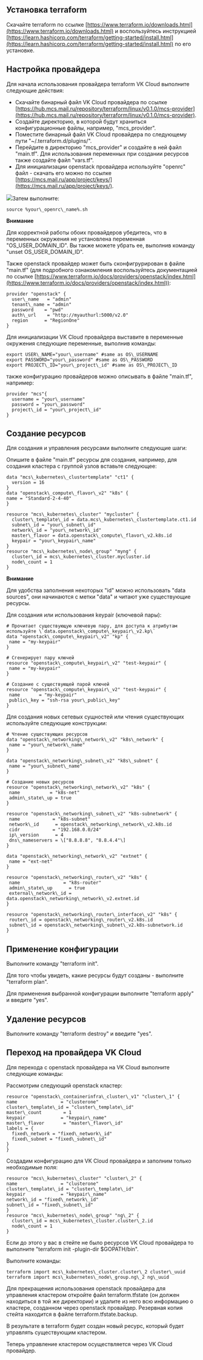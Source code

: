 ## Установка terraform

Скачайте terraform по ссылке [https://www.terraform.io/downloads.html](https://www.terraform.io/downloads.html) и воспользуйтесь инструкцией [https://learn.hashicorp.com/terraform/getting-started/install.html](https://learn.hashicorp.com/terraform/getting-started/install.html) по его установке.

## Настройка провайдера

Для начала использования провайдера terraform VK Cloud выполните следующие действия:

- Скачайте бинарный файл VK Cloud провайдера по ссылке [https://hub.mcs.mail.ru/repository/terraform/linux/v0.1.0/mcs-provider](https://hub.mcs.mail.ru/repository/terraform/linux/v0.1.0/mcs-provider).
- Создайте директорию, в которой будут храниться конфигурационные файлы, например, "mcs_provider".
- Поместите бинарный файл VK Cloud провайдера по следующему пути "~/.terraform.d/plugins/".
- Перейдите в директорию "mcs_provider" и создайте в ней файл "main.tf". Для использования переменных при создании ресурсов также создайте файл "vars.tf".
- Для инициализации openstack провайдера используйте "openrc" файл - скачать его можно по ссылке [https://mcs.mail.ru/app/project/keys/](https://mcs.mail.ru/app/project/keys/).

![](./assets/1601594594299-1601594594299.png)Затем выполните:

```
source %your\_openrc\_name%.sh
```

**Внимание**

Для корректной работы обоих провайдеров убедитесь, что в переменных окружения не установлена переменная "OS_USER_DOMAIN_ID". Вы также можете убрать ее, выполнив команду "unset OS_USER_DOMAIN_ID".

Также openstack провайдер может быть сконфигрурирован в файле "main.tf" (для подробного ознакомления воспользуйтесь документацией по ссылке [https://www.terraform.io/docs/providers/openstack/index.html](https://www.terraform.io/docs/providers/openstack/index.html)):

```
provider "openstack" {
  user\_name   = "admin"
  tenant\_name = "admin"
  password    = "pwd"
  auth\_url    = "http://myauthurl:5000/v2.0"
  region      = "RegionOne"
}
```

Для инициализации VK Cloud провайдера выставите в переменные окружения следующие переменные, выполнив команды:

```
export USER\_NAME="your\_username" #same as OS\_USERNAME
export PASSWORD="your\_password" #same as OS\_PASSWORD
export PROJECT\_ID="your\_project\_id" #same as OS\_PROJECT\_ID
```

также конфигурацию провайдеров можно описывать в файле "main.tf", например:

```
provider "mcs"{
  username = "your\_username"
  password = "your\_password"
  project\_id = "your\_project\_id"
}
```

## Создание ресурсов

Для создания и управления ресурсами выполните следующие шаги:

Опишите в файле "main.tf" ресурсы для создания, например, для создания кластера с группой узлов вставьте следующее:

```
data "mcs\_kubernetes\_clustertemplate" "ct1" {
  version = 16
}
data "openstack\_compute\_flavor\_v2" "k8s" {
name = "Standard-2-4-40"
}

resource "mcs\_kubernetes\_cluster" "mycluster" {
  cluster\_template\_id = data.mcs\_kubernetes\_clustertemplate.ct1.id
  subnet\_id = "your\_subnet\_id"
  network\_id = "your\_network\_id"
  master\_flavor = data.openstack\_compute\_flavor\_v2.k8s.id
  keypair = "your\_keypair\_name"
}
resource "mcs\_kubernetes\_node\_group" "myng" {
  cluster\_id = mcs\_kubernetes\_cluster.mycluster.id
  node\_count = 1
}
```

**Внимание**

Для удобства заполнения некоторых "id" можно использовать "data sources", они начинаются с метки "data" и читают уже существующие ресурсы.

Для создания или использования keypair (ключевой пары):

```
# Прочитает существующую ключевую пару, для доступа к атрибутам используйте \`data.openstack\_compute\_keypair\_v2.kp\`
data "openstack\_compute\_keypair\_v2" "kp" {
 name = "my-keypair"
}

# Сгенерирует пару ключей
resource "openstack\_compute\_keypair\_v2" "test-keypair" {
 name = "my-keypair"
}

# Создание с существующей парой ключей
resource "openstack\_compute\_keypair\_v2" "test-keypair" {
 name       = "my-keypair"
 public\_key = "ssh-rsa your\_public\_key"
}
```

Для создания новых сетевых сущностей или чтения существующих используйте следующие конструкции:

```
# Чтение существующих ресурсов
data "openstack\_networking\_network\_v2" "k8s\_network" {
 name = "your\_network\_name"
}

data "openstack\_networking\_subnet\_v2" "k8s\_subnet" {
 name = "your\_subnet\_name"
}

# Создание новых ресурсов
resource "openstack\_networking\_network\_v2" "k8s" {
 name           = "k8s-net"
 admin\_state\_up = true
}

resource "openstack\_networking\_subnet\_v2" "k8s-subnetwork" {
 name            = "k8s-subnet"
 network\_id      = openstack\_networking\_network\_v2.k8s.id
 cidr            = "192.168.0.0/24"
 ip\_version      = 4
 dns\_nameservers = \["8.8.8.8", "8.8.4.4"\]
}

data "openstack\_networking\_network\_v2" "extnet" {
 name = "ext-net"
}

resource "openstack\_networking\_router\_v2" "k8s" {
 name                = "k8s-router"
 admin\_state\_up      = true
 external\_network\_id = data.openstack\_networking\_network\_v2.extnet.id
}

resource "openstack\_networking\_router\_interface\_v2" "k8s" {
 router\_id = openstack\_networking\_router\_v2.k8s.id
 subnet\_id = openstack\_networking\_subnet\_v2.k8s-subnetwork.id
}
```

## Применение конфигурации

Выполните команду "terraform init".

Для того чтобы увидеть, какие ресурсы будут созданы - выполните "terraform plan".

Для применения выбранной конфигурации выполните "terraform apply" и введите "yes".

## Удаление ресурсов

Выполните команду "terraform destroy" и введите "yes".

## Переход на провайдера VK Cloud

Для перехода с openstack провайдера на VK Cloud выполните следующие команды:

Рассмотрим следующий openstack кластер:

```
resource "openstack\_containerinfra\_cluster\_v1" "cluster\_1" {
name                = "clusterone"
cluster\_template\_id = "cluster\_template\_id"
master\_count        = 1
keypair             = "keypair\_name"
master\_flavor       = "master\_flavor\_id"
labels = {
  fixed\_network = "fixed\_network\_id"
  fixed\_subnet = "fixed\_subnet\_id"
}
}
```

Создадим конфигурацию для VK Cloud провайдера и заполним только необходимые поля:

```
resource "mcs\_kubernetes\_cluster" "cluster\_2" {
name                = "clusterone"
cluster\_template\_id = "cluster\_template\_id"
keypair             = "keypair\_name"
network\_id = "fixed\_network\_id"
subnet\_id = "fixed\_subnet\_id"
}
resource "mcs\_kubernetes\_node\_group" "ng\_2" {
  cluster\_id = mcs\_kubernetes\_cluster.cluster\_2.id
  node\_count = 1
}
```

Если до этого у вас в стейте не было ресурсов VK Cloud провайдера то выполните "terraform init -plugin-dir $GOPATH/bin".

Выполните команды:

```
terraform import mcs\_kubernetes\_cluster.cluster\_2 cluster\_uuid
terraform import mcs\_kubernetes\_node\_group.ng\_2 ng\_uuid
```

Для прекращения использования openstack провайдера для управления кластером откройте файл terraform.tfstate (он должен находиться в той же директории) и удалите из него всю информацию о кластере, созданном через openstack провайдер. Резервная копия стейта находится в файле terraform.tfstate.backup.

В результате в terraform будет создан новый ресурс, который будет управлять существующим кластером.

Теперь управление кластером осуществляется через VK Cloud провайдер.

